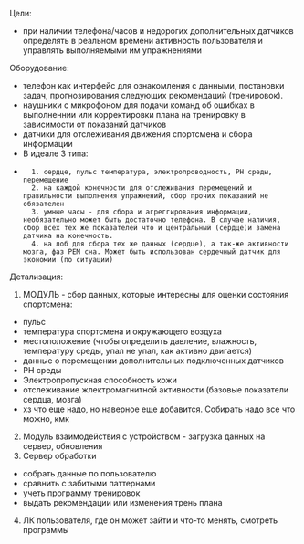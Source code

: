 Цели:
- при наличии телефона/часов и недорогих дополнительных датчиков определять в реальном времени активность пользователя и управлять выполняемыми им упражнениями

Оборудование:
- телефон как интерфейс для ознакомления с данными, постановки задач, прогнозирования следующих рекомендаций (тренировок).
- наушники с микрофоном для подачи команд об ошибках в выполненнии или корректировки плана на тренировку в зависимости от показаний датчиков
- датчики для отслеживания движения спортсмена и сбора информации
- 	В идеале 3 типа:
- 		1. сердце, пульс температура, электропроводность, PH среды, перемещение
  		2. на каждой конечности для отслеживания перемещений и правильности выполнения упражнений, сбор прочих показаний не обязателен
  		3. умные часы - для сбора и агреггирования информации, необязательно может быть достаточно телефона. В случае наличия, сбор всех тех же показателей что и центральный (сердце)и замена датчика на конечность.
  		4. на лоб для сбора тех же данных (сердце), а так-же активности мозга, фаз РЕМ сна. Может быть использован сердечный датчик для экономии (по ситуации)

Детализация:
1. МОДУЛЬ - сбор данных, которые интересны для оценки состояния спортсмена:
- пульс
- температура спортсмена и окружающего воздуха
- местоположение (чтобы определить давление, влажность, температуру среды, упал не упал, как активно двигается)
- данные о перемещении дополнительных подключенных датчиков
- PH среды
- Электропропускная способность кожи
- отслеживание жлектромагнитной активности (базовые показатели сердца, мозга)
- хз что еще надо, но наверное еще добавится. Собирать надо все что можно, кмк
2. Модуль  взаимодействия с устройством - загрузка данных на сервер, обновления
3. Сервер обработки
- собрать данные по пользователю
- сравнить с забитыми паттернами 
- учеть программу тренировок
- выдать рекомендации или изменения трень плана
4. ЛК пользователя, где он может зайти и что-то менять, смотреть программы
